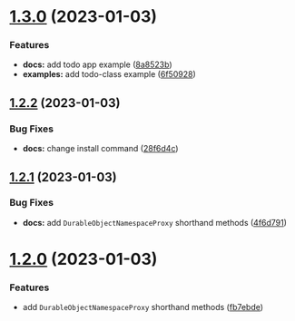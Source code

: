 # [1.3.0](https://github.com/osaton/do-proxy/compare/v1.2.2...v1.3.0) (2023-01-03)


### Features

* **docs:** add todo app example ([8a8523b](https://github.com/osaton/do-proxy/commit/8a8523bf41936950474509129bd6c0456a818cff))
* **examples:** add todo-class example ([6f50928](https://github.com/osaton/do-proxy/commit/6f50928266d70d774e40bb8125ba954bf11408fa))

## [1.2.2](https://github.com/osaton/do-proxy/compare/v1.2.1...v1.2.2) (2023-01-03)


### Bug Fixes

* **docs:** change install command ([28f6d4c](https://github.com/osaton/do-proxy/commit/28f6d4ca2d32a8025d5c47d2de5286a0a9b19bc4))

## [1.2.1](https://github.com/osaton/do-proxy/compare/v1.2.0...v1.2.1) (2023-01-03)


### Bug Fixes

* **docs:** add `DurableObjectNamespaceProxy` shorthand methods ([4f6d791](https://github.com/osaton/do-proxy/commit/4f6d791290e8b1f27914507068a6272dd95148d6))

# [1.2.0](https://github.com/osaton/do-proxy/compare/v1.1.1...v1.2.0) (2023-01-03)


### Features

* add `DurableObjectNamespaceProxy` shorthand methods ([fb7ebde](https://github.com/osaton/do-proxy/commit/fb7ebde4381829de121e7c238fd77aa996b62b64))

